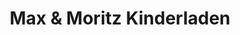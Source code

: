 ---
title: "Max & Moritz Kinderladen"
url: /brannenburg/max-und-moritz-kinderladen/
shop: Kleidung
---